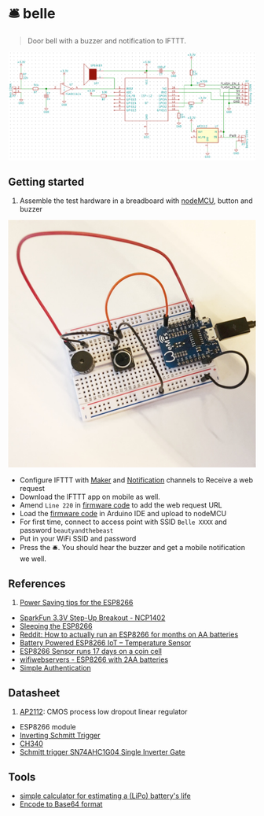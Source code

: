 # 🛎 belle

> Door bell with a buzzer and notification to IFTTT.

![](screenshot.png)

## Getting started

1. Assemble the test hardware in a breadboard with [nodeMCU](http://nodemcu.com/index_en.html), button and buzzer

  ![](breadboard.JPG)
- Configure IFTTT with [Maker](https://ifttt.com/maker) and [Notification](https://ifttt.com/if_notifications) channels to Receive a web request
- Download the IFTTT app on mobile as well.
- Amend `Line 220` in [firmware code](firmware/belle.ino#L220) to add the web request URL
- Load the [firmware code](firmware/belle.ino) in Arduino IDE and upload to nodeMCU
- For first time, connect to access point with SSID `Belle XXXX` and password `beautyandthebeast`
- Put in your WiFi SSID and password
- Press the 🛎. You should hear the buzzer and get a mobile notification we well.

## References

1. [Power Saving tips for the ESP8266](https://github.com/z2amiller/sensorboard/blob/master/PowerSaving.md)
- [SparkFun 3.3V Step-Up Breakout - NCP1402](https://www.sparkfun.com/products/10967)
- [Sleeping the ESP8266](http://www.esp8266.com/wiki/doku.php?id=esp8266_power_usage)
- [Reddit: How to actually run an ESP8266 for months on AA batteries](https://www.reddit.com/r/esp8266/comments/4gmkfl/how_to_actually_run_an_esp8266_for_months_on_aa/)
- [Battery Powered ESP8266 IoT – Temperature Sensor](http://homecircuits.eu/blog/battery-powered-esp8266-iot-logger/)
- [ESP8266 Sensor runs 17 days on a coin cell](https://www.youtube.com/watch?v=IYuYTfO6iOs)
- [wifiwebservers - ESP8266 with 2AA batteries](http://www.arduinesp.com/wifiwebserver)
- [Simple Authentication](https://github.com/esp8266/Arduino/blob/4897e0006b5b0123a2fa31f67b14a3fff65ce561/libraries/ESP8266WebServer/examples/SimpleAuthentification/SimpleAuthentification.ino)

## Datasheet

1. [AP2112](https://cdn-shop.adafruit.com/product-files/2471/AP2112.pdf): CMOS process low dropout linear regulator
- ESP8266 module
- [Inverting Schmitt Trigger](http://www.ti.com/lit/ds/symlink/sn74ahc1g04.pdf)
- [CH340](https://www.olimex.com/Products/Breadboarding/BB-CH340T/resources/CH340DS1.PDF)
- [Schmitt trigger SN74AHC1G04 Single Inverter Gate](http://www.ti.com/lit/ds/symlink/sn74ahc1g04.pdf)

## Tools

- [simple calculator for estimating a (LiPo) battery's life](http://battery-life.of-things.de/battery-life-calculator.php)
- [Encode to Base64 format](https://www.base64encode.org/)
